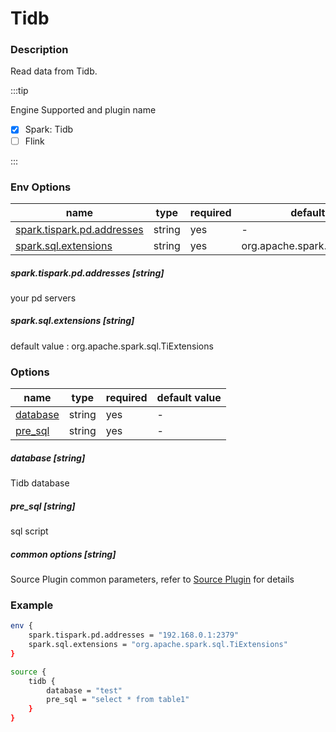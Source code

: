 # Tidb

### Description

Read data from Tidb.

:::tip

Engine Supported and plugin name

* [x] Spark: Tidb
* [ ] Flink

:::

### Env Options

| name           | type   | required | default value |
| -------------- | ------ | -------- | ------------- |
| [spark.tispark.pd.addresses](#spark.tispark.pd.addresses-string)       | string | yes      | -             |
| [spark.sql.extensions](#spark.sql.extensions-string)        | string | yes      | org.apache.spark.sql.TiExtensions         |

##### spark.tispark.pd.addresses [string]

your pd servers

##### spark.sql.extensions [string]

default value : org.apache.spark.sql.TiExtensions

### Options

| name           | type   | required | default value |
| -------------- | ------ | -------- | ------------- |
| [database](#database-string)       | string | yes      | -             |
| [pre_sql](#pre_sql-string)        | string | yes      | -         |

##### database [string]

Tidb database

##### pre_sql [string]

sql script

##### common options [string]

Source Plugin common parameters, refer to [Source Plugin](common-options.mdx) for details

### Example

```bash
env {
    spark.tispark.pd.addresses = "192.168.0.1:2379"
    spark.sql.extensions = "org.apache.spark.sql.TiExtensions"
}

source {
    tidb {
        database = "test"
        pre_sql = "select * from table1"
    }
}

```

